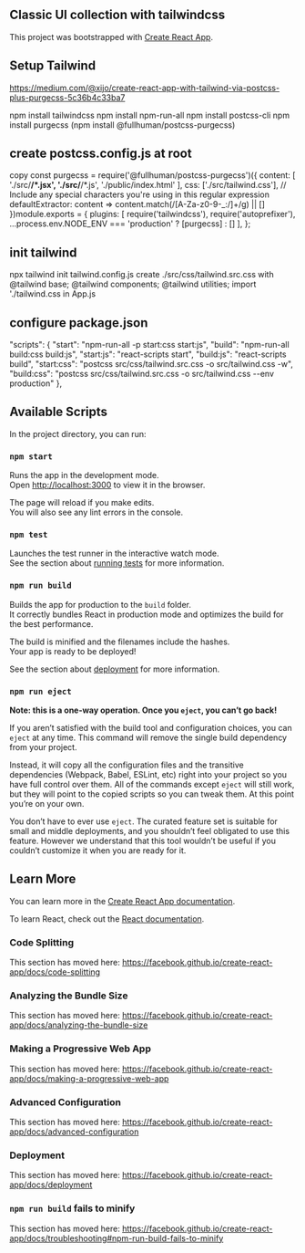 ## Classic UI collection with tailwindcss

This project was bootstrapped with [Create React App](https://github.com/facebook/create-react-app).

## Setup Tailwind

https://medium.com/@xijo/create-react-app-with-tailwind-via-postcss-plus-purgecss-5c36b4c33ba7

npm install tailwindcss
npm install npm-run-all
npm install postcss-cli
npm install purgecss
(npm install @fullhuman/postcss-purgecss)

## create postcss.config.js at root
copy
const purgecss = require('@fullhuman/postcss-purgecss')({
  content: [
    './src/**/*.jsx',
    './src/**/*.js',
    './public/index.html'
  ],
  css: ['./src/tailwind.css'],
  // Include any special characters you're using in this regular expression
  defaultExtractor: content => content.match(/[A-Za-z0-9-_:/]+/g) || []
})module.exports = {
  plugins: [
    require('tailwindcss'),
    require('autoprefixer'),
    ...process.env.NODE_ENV === 'production' ? [purgecss] : []
  ],
};

## init tailwind
npx tailwind init tailwind.config.js
create ./src/css/tailwind.src.css
with    @tailwind base;
        @tailwind components;
        @tailwind utilities;
import './tailwind.css in App.js

## configure package.json
"scripts": {
  "start": "npm-run-all -p start:css start:js",
  "build": "npm-run-all build:css build:js",
  "start:js": "react-scripts start",
  "build:js": "react-scripts build",
  "start:css": "postcss src/css/tailwind.src.css -o src/tailwind.css -w",
  "build:css": "postcss src/css/tailwind.src.css -o src/tailwind.css --env production" 
},


## Available Scripts

In the project directory, you can run:

### `npm start`

Runs the app in the development mode.<br>
Open [http://localhost:3000](http://localhost:3000) to view it in the browser.

The page will reload if you make edits.<br>
You will also see any lint errors in the console.

### `npm test`

Launches the test runner in the interactive watch mode.<br>
See the section about [running tests](https://facebook.github.io/create-react-app/docs/running-tests) for more information.

### `npm run build`

Builds the app for production to the `build` folder.<br>
It correctly bundles React in production mode and optimizes the build for the best performance.

The build is minified and the filenames include the hashes.<br>
Your app is ready to be deployed!

See the section about [deployment](https://facebook.github.io/create-react-app/docs/deployment) for more information.

### `npm run eject`

**Note: this is a one-way operation. Once you `eject`, you can’t go back!**

If you aren’t satisfied with the build tool and configuration choices, you can `eject` at any time. This command will remove the single build dependency from your project.

Instead, it will copy all the configuration files and the transitive dependencies (Webpack, Babel, ESLint, etc) right into your project so you have full control over them. All of the commands except `eject` will still work, but they will point to the copied scripts so you can tweak them. At this point you’re on your own.

You don’t have to ever use `eject`. The curated feature set is suitable for small and middle deployments, and you shouldn’t feel obligated to use this feature. However we understand that this tool wouldn’t be useful if you couldn’t customize it when you are ready for it.

## Learn More

You can learn more in the [Create React App documentation](https://facebook.github.io/create-react-app/docs/getting-started).

To learn React, check out the [React documentation](https://reactjs.org/).

### Code Splitting

This section has moved here: https://facebook.github.io/create-react-app/docs/code-splitting

### Analyzing the Bundle Size

This section has moved here: https://facebook.github.io/create-react-app/docs/analyzing-the-bundle-size

### Making a Progressive Web App

This section has moved here: https://facebook.github.io/create-react-app/docs/making-a-progressive-web-app

### Advanced Configuration

This section has moved here: https://facebook.github.io/create-react-app/docs/advanced-configuration

### Deployment

This section has moved here: https://facebook.github.io/create-react-app/docs/deployment

### `npm run build` fails to minify

This section has moved here: https://facebook.github.io/create-react-app/docs/troubleshooting#npm-run-build-fails-to-minify
